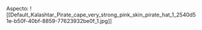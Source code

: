 Aspecto:
	![[Default_Kalashtar_Pirate_cape_very_strong_pink_skin_pirate_hat_1_2540d51e-b50f-40bf-8859-77623932be0f_1.jpg]]


